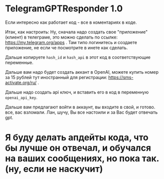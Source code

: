 # TelegramGPTResponder 1.0
Если интересно как работает код - все в коментариях в коде.

Итак, как настроить:
Ну, сначала надо создать свое "приложение" (клиент) в телеграме, это можно сделать по ссылке: https://my.telegram.org/apps .
Там типо логинитесь и создаете приложение, не если че посмотрите в инете как сделать.

Дальше копируете `hash_id` и `hash_api` в этот код в соответствующие переменные.

Дальше вам надо будет создать аккант в OpenAI, можете купить номер за 15 рублей тут иностранный для регистрации: https://sms-activate.org/ru/ .

Дальше надо создать api ключ, и вставить его в код в переменную `openai_api_key`.

Дальше вам предлагают войти в аккаунт, вы входите в свой, и готово. все, вас взломали. Лан, шучу, Вы все настоили и за Вас будет отвечать gpt.


# Я буду делать апдейты кода, что бы лучше он отвечал, и обучался на ваших сообщениях, но пока так. (ну, если не наскучит)
